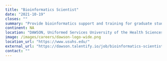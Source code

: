 ```yaml
---
title: "Bioinformatics Scientist"
date: "2021-10-19"
closes: ""
summary: "Provide bioinformatics support and training for graduate students and researchers."
continent: NA
location: "DAWSON, Uniformed Services University of the Health Sciences (USUHS), Bethesda, Maryland, United States"
image: /images/careers/dawson-logo-wide.png
location_url: "https://www.usuhs.edu/"
external_url: "https://dawson.talentify.io/job/bioinformatics-scientist-bethesda-maryland-dawson-9200323754835-1"
contact: ""
---
```

